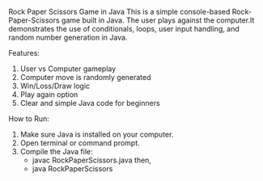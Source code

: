 Rock Paper Scissors Game in Java
This is a simple console-based Rock-Paper-Scissors game built in Java.
The user plays against the computer.It demonstrates the use of conditionals, loops, user input handling, and random number generation in Java.

Features:
1. User vs Computer gameplay
2. Computer move is randomly generated
3. Win/Loss/Draw logic
4. Play again option
5. Clear and simple Java code for beginners

How to Run:
1. Make sure Java is installed on your computer.
2. Open terminal or command prompt.
3. Compile the Java file:
     - javac RockPaperScissors.java
   then,
     - java RockPaperScissors
   
